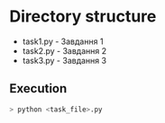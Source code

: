 # Directory structure

* task1.py - Завдання 1
* task2.py - Завдання 2
* task3.py - Завдання 3

## Execution
```bash
> python <task_file>.py
```
